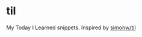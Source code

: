 # til

My Today I Learned snippets. Inspired by [simonw/til](https://github.com/simonw/til)

<!-- index starts -->
<!-- index ends -->
